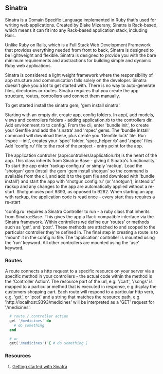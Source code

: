 ## Sinatra

Sinatra is a Domain Specific Language implemented in Ruby that's used for writing web applications. Created by Blake Mizerany, Sinatra is Rack-based, which means it can fit into any Rack-based application stack, including Rails.

Unlike Ruby on Rails, which is a Full Stack Web Development Framework that provides everything needed from front to back, Sinatra is designed to be lightweight and flexible. Sinatra is designed to provide you with the bare minimum requirements and abstractions for building simple and dynamic Ruby web applications.

Sinatra is considered a light weight framework where the responsibility of app structure and communication falls solely on the developer. Sinatra doesn't give you a lot to get started with. There is no way to auto-generate files, directories or routes. Sinatra requires that you create the app structure, routes, controllers and connect them manually.

To get started install the sinatra gem, 'gem install sinatra'.

Starting with an empty dir, create app, config folders. In app/, add models, views and controllers folders - adding application.rb to the controllers dir. Add environment.rb to config/. From the cli, enter 'bundle init', to create your Gemfile and add the 'sinatra' and 'rspec' gems. The 'bundle install' command will download these, plus create you 'Gemfile.lock' file. Run 'rspec --init', creates your 'spec' folder, 'spec_helper.rb' and '.rspec' files. Add 'config.ru' file to the root of the project - entry point for the app.

The application controller (app/controllers/application.rb) is the heart of the app. This class inherits from Sinatra::Base - giving it Sinatra's functionality. To start the app enter 'rackup config.ru'  or simply 'rackup'. Load the 'shotgun' gem (install the gem 'gem install shotgun' so the command is available from the cli, and add it to the gem file and download with 'bundle install') and start the app with 'shotgun config.ru' (or 'shotgun'), instead of rackup and any changes to the app are automatically applied without a re-start. Shotgun uses port 9393, as opposed to 9292. When starting an app with rackup, the application code is read once - every start thus requires a re-start

'config.ru' requires a Sinatra Controller to run - a ruby class that inherits from Sinatra::Base. This gives the app a Rack-compatible interface via the Sinatra framework. Within controllers we define our 'routes' or methods such as 'get', and 'post'. These methods are attached to and scoped to the particular controller they're defined in. The final step in creating a route is to 'mount' it in the config.ru file. The 'application' controller is mounted using the 'run' keyword. All other controllers are mounted using the 'use' keyword.


### Routes

A route connects a http request to a specific resource on your server via a specific method in your controllers - the actual code within the method is the 'Controller Action'. The resource part of the url, e.g. '/cart', '/songs' is mapped to a particular method that is executed in response, e.g display the customers shopping cart. Each route will respond to a particular http verb, e.g. 'get', or 'post' and a string that matches the resource path, e.g. 'http://localhost:9393/medicines' will be interpreted as a 'GET' request for '/medicines'.

```ruby
  # route / controller action
  get '/medicines' do
    # do something
  end

  # or
  get('/medicines') { # do something }
```


### Resources

1. [Getting started with Sinatra](http://www.sinatrarb.com/intro.html)
